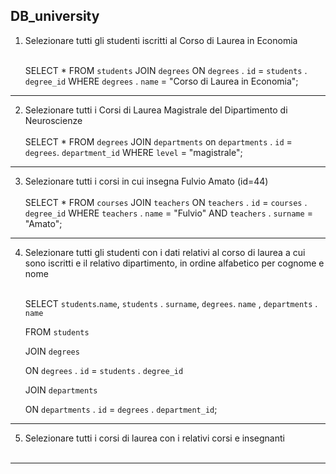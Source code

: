 ## DB_university

1. Selezionare tutti gli studenti iscritti al Corso di Laurea in Economia
   <br><br>

   SELECT \* FROM `students`
   JOIN `degrees`
   ON `degrees` . `id` = `students` . `degree_id`
   WHERE `degrees` . `name` = "Corso di Laurea in Economia";

---

2. Selezionare tutti i Corsi di Laurea Magistrale del Dipartimento di
   Neuroscienze <br><br>
   SELECT \* FROM `degrees`
   JOIN `departments`
   on `departments` . `id` = `degrees`. `department_id`
   WHERE `level` = "magistrale";

---

3. Selezionare tutti i corsi in cui insegna Fulvio Amato (id=44)
   <br><br>
   SELECT \* FROM `courses`
   JOIN `teachers`
   ON `teachers` . `id` = `courses` . `degree_id`
   WHERE `teachers` . `name` = "Fulvio"
   AND `teachers` . `surname` = "Amato";

---

4. Selezionare tutti gli studenti con i dati relativi al corso di laurea a cui
   sono iscritti e il relativo dipartimento, in ordine alfabetico per cognome e
   nome <br><br>

   SELECT `students`.`name`, `students` . `surname`, `degrees`. `name` , `departments` . `name`

   FROM `students`

   JOIN `degrees`

   ON `degrees` . `id` = `students` . `degree_id`

   JOIN `departments`

   ON `departments` . `id` = `degrees` . `department_id`;

---

5. Selezionare tutti i corsi di laurea con i relativi corsi e insegnanti <br><br>

---
